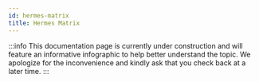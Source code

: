 ```yaml
---
id: hermes-matrix
title: Hermes Matrix
---
```


:::info
This documentation page is currently under construction and will feature an informative infographic to help better understand the topic. We apologize for the inconvenience and kindly ask that you check back at a later time.
:::
 